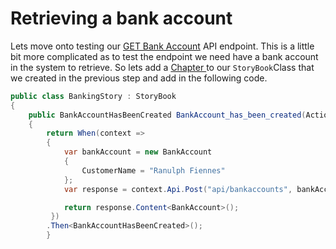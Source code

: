 # Retrieving a bank account

Lets move onto testing our [GET Bank Account](../../sample-banking-api/retrieving-a-bank-account.md) API endpoint. This is a little bit more complicated as to test the endpoint we need have a bank account in the system to retrieve. So lets add a [Chapter ](../../scenario/given/chapter.md)to our `StoryBook`Class that we created in the previous step and add in the following code.

```csharp
public class BankingStory : StoryBook
{
    public BankAccountHasBeenCreated BankAccount_has_been_created(Action<BankAccount>? configureBankAccount = null)
    {
        return When(context =>
        {
            var bankAccount = new BankAccount
            {
                CustomerName = "Ranulph Fiennes"
            };
            var response = context.Api.Post("api/bankaccounts", bankAccount);

            return response.Content<BankAccount>();
         })
        .Then<BankAccountHasBeenCreated>();
        }
```



